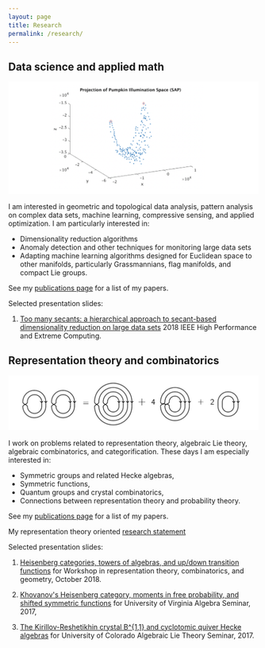 ```yaml
---
layout: page
title: Research
permalink: /research/
---
```


## Data science and applied math

![illumination_space](Pumpkin_Proj_SAP_Reel1ColorPCA.png)

I am interested in geometric and topological data analysis, pattern analysis on complex data sets, machine learning, compressive sensing, and applied optimization. I am particularly interested in:

* Dimensionality reduction algorithms
* Anomaly detection and other techniques for monitoring large data sets
* Adapting machine learning algorithms designed for Euclidean space to other manifolds, particularly Grassmannians, flag manifolds, and compact Lie groups.

See my [publications page](publications.md) for a list of my papers. 

Selected presentation slides:

1. [Too many secants: a hierarchical approach to secant-based dimensionality reduction on large data sets](HKvingeHPEC2018.pdf) 2018 IEEE High Performance and Extreme Computing.

## Representation theory and combinatorics

![Heisenberg category_eq](diagramimage3.png)

I work on problems related to representation theory, algebraic Lie theory, algebraic combinatorics, and categorification. These days I am especially interested in:

* Symmetric groups and related Hecke algebras,
* Symmetric functions,
* Quantum groups and crystal combinatorics,
* Connections between representation theory and probability theory.

See my [publications page](publications.md) for a list of my papers.

My representation theory oriented [research statement](Rep-theory_research_statement.pdf)

Selected presentation slides:

1. [Heisenberg categories, towers of algebras, and up/down transition functions](UVA2018Kvinge.pdf) for Workshop in representation theory, combinatorics, and geometry, October 2018.

2. [Khovanov's Heisenberg category, moments in free probability, and shifted symmetric functions](UVApresentation2017.pdf) for University of Virginia Algebra Seminar, 2017,

3. [The Kirillov-Reshetikhin crystal B^{1,1} and cyclotomic quiver Hecke algebras](CUBoulder2017.pdf) for University of Colorado Algebraic Lie Theory Seminar, 2017.

